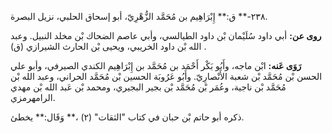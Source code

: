 ٢٣٨-** ق:** إِبْرَاهِيم بن مُحَمَّد الزُّهْرِيّ، أبو إسحاق الحلبي، نزيل البصرة.

**روى عن:** أبي داود سُلَيْمان بْن داود الطيالسي، وأبي عاصم الضحاك بْن مخلد النبيل. وعبد الله بْن داود الخريبي، ويحيى بْن الحارث الشيرازي (ق) .

**رَوَى عَنه:** ابْن ماجه، وأَبُو بَكْر أَحْمَد بن مُحَمَّد بن إِبْرَاهِيم الكندي الصيرفي، وأبو علي الحسن بْن مُحَمَّد بْن شعبة الأَنْصارِيّ. وأَبُو عَرُوبَة الحسين بْن مُحَمَّد الحراني، وعبد الله بْن مُحَمَّد بْن ناجية، وعُمَر بْن مُحَمَّد بْن بجير البجيري، ومحمد بْن عَبد الله بْن مهدي الرامهرمزي.

ذكره أبو حاتم بْن حبان في كتاب "الثقات" (٢) ،** وَقَال:** يخطئ.